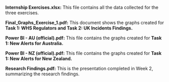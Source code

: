 **Internship Exercises.xlsx:** This file contains all the data collected for the three exercises.

**Final_Graphs_Exercise_1.pdf:** This document shows the graphs created for **Task 1: WHS Regulators and Task 2: UK Incidents Findings.**

**Power BI - AU (official).pdf:** This file contains the graphs created for **Task 1: New Alerts for Australia.**

**Power BI - NZ (official).pdf:** This file contains the graphs created for **Task 1: New Alerts for New Zealand.**

**Research Findings.pdf:** This is the presentation completed in Week 2, summarizing the research findings.
